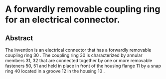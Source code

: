 # A forwardly removable coupling ring for an electrical connector.

## Abstract
The invention is an electrical connector that has a forwardly removable coupling ring 30 . The coupling ring 30 is characterized by annular members 31, 32 that are connected together by one or more removable fasteners 50, 51 and held in place in front of the housing flange 11 by a snap ring 40 located in a groove 12 in the housing 10 .